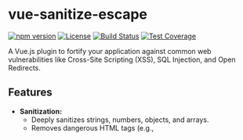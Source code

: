 # vue-sanitize-escape

[![npm version](https://img.shields.io/npm/v/vue-sanitize-escape.svg)](https://www.npmjs.com/package/vue-sanitize-escape)
[![License](https://img.shields.io/npm/l/vue-sanitize-escape.svg)](https://github.com/your-username/vue-sanitize-escape/blob/main/LICENSE)
[![Build Status](https://github.com/mayur19/vue-sanitize-escape/actions/workflows/npm-publish.yml/badge.svg)](https://github.com/your-username/vue-sanitize-escape/actions)
[![Test Coverage](https://img.shields.io/badge/coverage-100%25-brightgreen.svg)](https://github.com/your-username/vue-sanitize-escape)

A Vue.js plugin to fortify your application against common web vulnerabilities like Cross-Site Scripting (XSS), SQL
Injection, and Open Redirects.

## Features

- **Sanitization:**
    - Deeply sanitizes strings, numbers, objects, and arrays.
    - Removes dangerous HTML tags (e.g., <script>, <iframe>, on* attributes).
    - Neutralizes potential SQL injection attempts.
    - Protects against open redirect attacks.
- **Escaping:**
    - Escapes special characters in strings to prevent XSS vulnerabilities.
- **Vue.js Integration:**
    - Simple installation as a Vue plugin.
    - Convenient $sanitizeEscape object for direct access to functions.
    - Custom Vue directive (v-sanitize) for automatic input sanitization.
- **Lightweight and Dependency-Free:**
    - No external dependencies, ensuring minimal overhead.
    - Focused on core sanitization and escaping tasks.

## Installation

```bash
npm install vue-sanitize-escape
```

## Usage

### Vue.js
```javascript
import Vue from 'vue';
import VueSanitizeEscape from 'vue-sanitize-escape';

// Sanitizes all inputs by default. In this case no need to use v-sanitize directive
Vue.use(VueSanitizeEscape, { sanitizeAll: true });

// sanitizeAll defaults to false
Vue.use(VueSanitizeEscape);
```
### Sanitize Input
```javascript
this.$sanitizeEscape.sanitize(userInput, type);
```
- userInput: The input to sanitize (string, number, object, array).
- type: Optional (default: 'string'). Specifies the type of the input.

### Escape HTML Entities
```javascript
this.$sanitizeEscape.escape(userInput);
```

### v-sanitize Directive
```javascript
<input type="text" v-model="userInput" v-sanitize />
```
This directive will automatically sanitize the input on change. You can optionally specify the type as an argument:
```javascript
<input type="number" v-model="userAge" v-sanitize:number />
```

### Why Use vue-sanitize-escape?
- Ease of Use: Seamlessly integrates with Vue.js projects.
- Option to integrate by default for all inputs. Otherwise, it can be used for the targeted inputs.
- No Dependencies: Avoids the overhead and potential vulnerabilities of third-party libraries.
- Customizable: Tailor the sanitization behavior to your specific needs by extending or modifying the core functions.
- Performance: Designed to be lightweight and efficient, minimizing impact on your application's performance.
- Security-Focused: Specifically crafted to address common web vulnerabilities and enhance the security of your Vue.js application.
- Regularly Updated: The library will be actively maintained to adapt to new security threats and best practices.

### Contributing
Contributions are welcome! Please feel free to submit issues and pull requests.

### License
This project is licensed under the MIT License.